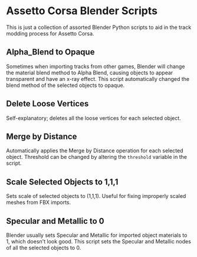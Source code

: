 # Assetto Corsa Blender Scripts
This is just a collection of assorted Blender Python scripts to aid in the track modding process for Assetto Corsa.

## Alpha_Blend to Opaque
Sometimes when importing tracks from other games, Blender will change the material blend method to Alpha Blend, causing objects to appear transparent and have an x-ray effect. This script automatically changed the blend method of the selected objects to opaque.

## Delete Loose Vertices
Self-explanatory; deletes all the loose vertices for each selected object.

## Merge by Distance
Automatically applies the Merge by Distance operation for each selected object. Threshold can be changed by altering the ```threshold``` variable in the script.

## Scale Selected Objects to 1,1,1
Sets scale of selected objects to (1,1,1). Useful for fixing improperly scaled meshes from FBX imports.

## Specular and Metallic to 0
Blender usually sets Specular and Metallic for imported object materials to 1, which doesn't look good. This script sets the Specular and Metallic nodes of all the selected objects to 0.